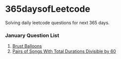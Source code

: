# 365daysofLeetcode
Solving daily leetcode questions for next 365 days.

### January Question List
1. [Brust Balloons](https://github.com/prateek-code-22/365daysofLeetcode/blob/main/Daily%20Questions/January/Brust_Balloons.py)
2. [Pairs of Songs With Total Durations Divisible by 60](https://github.com/prateek-code-22/365daysofLeetcode/blob/main/Daily%20Questions/January/Pairs_of_songs_divisible_by_60.py)


